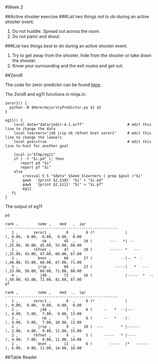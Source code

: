 #Week 2

##Active shooter exercise
###List two things *not to do* during an active shooter event.
1. Do not huddle. Spread out across the room.
2. Do not panic and shout.

###List two things *best to do* during an active shooter event.
1. Try to get away from the shooter, hide from the shooter or take down the shooter.
2. Know your surrounding and the exit routes and get out.

##ZeroR

The code for zeror predictor can be found [here](https://github.com/gvivek19/fss16c/blob/master/code/2/majorityPredictor.py).

The ZeroR and eg11 functions in ninja.rc:
```
zeror1() {
  python -B $Here/majorityPredictor.py $1 $2
}

eg11() {
    local data="data/jedit-4.1.arff"                    # edit this line to change the data
    local learners="j48 jrip nb rbfnet bnet zeror1"     # edit this line to change the leaners
    local goal=true                                     # edit this line to hunt for another goal
    
    local i="$Tmp/eg11"
    if [ -f "$i.pd" ]; then
       report pd "$i"
       report pf "$i"
    else
        crossval 5 5 "$data" $Seed $learners | grep $goal >"$i"
        gawk  '{print $2,$10}' "$i" > "$i.pd"
        gawk  '{print $2,$11}' "$i" > "$i.pf"
        eg11
   fi
}
```

The output of eg11
```
pd

rank ,         name ,    med   ,  iqr 
----------------------------------------------------
   1 ,       zeror1 ,       0  ,     0 (*              |              ), 0.00,  0.00,  0.00,  0.00,  0.00
   2 ,           nb ,      45  ,    18 (        ---   *| --           ),25.00, 36.00, 45.00, 53.00, 60.00
   2 ,       rbfnet ,      47  ,    20 (        ------ *   ---        ),25.00, 43.00, 47.00, 60.00, 67.00
   3 ,         bnet ,      60  ,    17 (             --|-- *  -       ),40.00, 55.00, 60.00, 67.00, 71.00
   3 ,         jrip ,      60  ,    23 (          -----|   *   ---    ),33.00, 50.00, 60.00, 71.00, 80.00
   4 ,          j48 ,      72  ,    16 (               |-----  *  --  ),50.00, 65.00, 72.00, 81.00, 87.00
pf

rank ,         name ,    med   ,  iqr 
----------------------------------------------------
   1 ,       zeror1 ,       0  ,     0 (*              |              ), 0.00,  0.00,  0.00,  0.00,  0.00
   2 ,          j48 ,       7  ,     6 (     --   *  --|---           ), 4.00,  5.00,  7.00,  9.00, 13.00
   2 ,           nb ,       7  ,     6 (     --   *   -|-             ), 4.00,  5.00,  7.00, 10.00, 12.00
   2 ,         jrip ,       9  ,    10 (  ---        * |------        ), 2.00,  4.00,  9.00, 11.00, 15.00
   2 ,       rbfnet ,       9  ,     5 (     -----   * |----          ), 4.00,  7.00,  9.00, 11.00, 14.00
   2 ,         bnet ,      11  ,     6 (        -----  |*   ------    ), 6.00,  9.00, 11.00, 14.00, 18.00
   ```

##Table Reader
